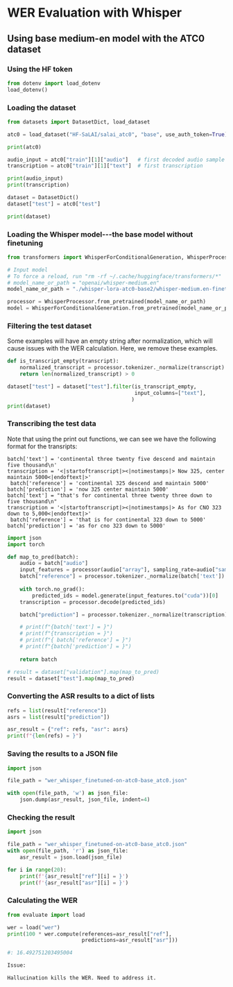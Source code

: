 # WER Evaluation with Whisper

## Using base medium-en model with the ATC0 dataset

### Using the HF token

```python
from dotenv import load_dotenv
load_dotenv()
```

### Loading the dataset

```python
from datasets import DatasetDict, load_dataset

atc0 = load_dataset("HF-SaLAI/salai_atc0", "base", use_auth_token=True) 

print(atc0)

audio_input = atc0["train"][1]["audio"]   # first decoded audio sample
transcription = atc0["train"][1]["text"]  # first transcription

print(audio_input)
print(transcription)

dataset = DatasetDict()
dataset["test"] = atc0["test"]

print(dataset)
```

### Loading the Whisper model---the base model without finetuning

```python
from transformers import WhisperForConditionalGeneration, WhisperProcessor

# Input model
# To force a reload, run "rm -rf ~/.cache/huggingface/transformers/*"
# model_name_or_path = "openai/whisper-medium.en"
model_name_or_path = "./whisper-lora-atc0-base2/whisper-medium.en-finetuned-on-atc0-base2"

processor = WhisperProcessor.from_pretrained(model_name_or_path)
model = WhisperForConditionalGeneration.from_pretrained(model_name_or_path).to("cuda")
```

### Filtering the test dataset

Some examples will have an empty string after normalization, which will cause issues with the WER calculation. Here, we remove these examples.

```python
def is_transcript_empty(transcript):
    normalized_transcript = processor.tokenizer._normalize(transcript)
    return len(normalized_transcript) > 0

dataset["test"] = dataset["test"].filter(is_transcript_empty,
                                         input_columns=["text"],
                                        )
print(dataset)
```

### Transcribing the test data 

Note that using the print out functions, we can see we have the following format for the transripts: 
```
batch['text'] = 'continental three twenty five descend and maintain five thousand\n'
transcription = '<|startoftranscript|><|notimestamps|> Now 325, center maintain 5000<|endoftext|>'
 batch['reference'] = 'continental 325 descend and maintain 5000'
batch['prediction'] = 'now 325 center maintain 5000'
batch['text'] = "that's for continental three twenty three down to five thousand\n"
transcription = '<|startoftranscript|><|notimestamps|> As for CNO 323 down to 5,000<|endoftext|>'
 batch['reference'] = 'that is for continental 323 down to 5000'
batch['prediction'] = 'as for cno 323 down to 5000'
```

```python
import json
import torch

def map_to_pred(batch):
    audio = batch["audio"]
    input_features = processor(audio["array"], sampling_rate=audio["sampling_rate"], return_tensors="pt").input_features
    batch["reference"] = processor.tokenizer._normalize(batch['text'])
    
    with torch.no_grad():
        predicted_ids = model.generate(input_features.to("cuda"))[0]
    transcription = processor.decode(predicted_ids)

    batch["prediction"] = processor.tokenizer._normalize(transcription)

    # print(f"{batch['text'] = }")
    # print(f"{transcription = }")
    # print(f"{ batch['reference'] = }")
    # print(f"{batch['prediction'] = }")
    
    return batch

# result = dataset["validation"].map(map_to_pred)
result = dataset["test"].map(map_to_pred)
```

### Converting the ASR results to a dict of lists

```python
refs = list(result["reference"])
asrs = list(result["prediction"]) 

asr_result = {"ref": refs, "asr": asrs}
print(f"{len(refs) = }")
```

### Saving the results to a JSON file

```python
import json

file_path = "wer_whisper_finetuned-on-atc0-base_atc0.json"

with open(file_path, 'w') as json_file:
    json.dump(asr_result, json_file, indent=4)
```

### Checking the result

```python
import json

file_path = "wer_whisper_finetuned-on-atc0-base_atc0.json"
with open(file_path, 'r') as json_file:
    asr_result = json.load(json_file)

for i in range(20):
    print(f'{asr_result["ref"][i] = }')
    print(f'{asr_result["asr"][i] = }')
```

### Calculating the WER 

```python
from evaluate import load

wer = load("wer")
print(100 * wer.compute(references=asr_result["ref"], 
                        predictions=asr_result["asr"]))

#: 16.492751203495004
```

```python
Issue:

Hallucination kills the WER. Need to address it. 
```
